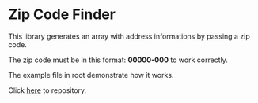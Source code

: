 <h1>Zip Code Finder</h1>

<p>This library generates an array with address informations by passing a zip code.</p>

<p>The zip code must be in this format: <b>00000-000</b> to work correctly.</p>

<p>The example file in root demonstrate how it works.</p>

<p>Click <a href="https://github.com/amazingbits/zipcode-finder">here</a> to repository.</p>